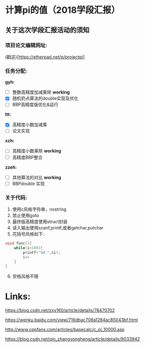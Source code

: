 # 计算pi的值（2018学段汇报）
## 关于这次学段汇报活动的须知
### 项目论文编辑网址:
(戳这)[https://etherpad.net/p/projectpi]
### 任务分配:

**gyh:**
- [ ] 整数高精度加减乘除 **working**
- [x] 随机扔点算法的double实现及优化
- [ ] BBP高精度版优化&运行

**ltt:**
- [x] 高精度小数加减乘
- [ ] 论文实现

**xzh:**
- [ ] 高精度小数乘除 **working**
- [ ] 高精度BBP整合

**zzeh:**
- [ ] 其他算法的对比 **working**
- [ ] BBPdouble 实现
### 关于代码:
1. 使用c风格字符串，nostring
2. 禁止使用goto
3. 最终版高精度使用struct封装
4. 读入输出使用scanf,printf,或者getchar,putchar
5. 花括号风格如下:
```cpp
void func(){
	while(i<100){
		printf("%d ",&i);
		i++	
	}
}
```
6. 空格风格不限

# Links:

https://blog.csdn.net/zxy160/article/details/78470702

https://wenku.baidu.com/view/716dbac708a1284ac85043bf.html

http://www.cppfans.com/articles/basecalc/c_pi_10000.asp

https://blog.csdn.net/qin_zhangyongheng/article/details/8033942
